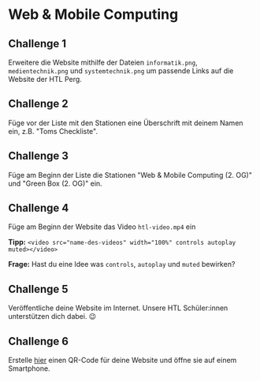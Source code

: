 # Web & Mobile Computing

## Challenge 1

Erweitere die Website mithilfe der Dateien `informatik.png`, `medientechnik.png` und `systemtechnik.png` um passende Links auf die Website der HTL Perg.

## Challenge 2

Füge vor der Liste mit den Stationen eine Überschrift mit deinem Namen ein, z.B. "Toms Checkliste".

## Challenge 3

Füge am Beginn der Liste die Stationen "Web & Mobile Computing (2. OG)" und "Green Box (2. OG)" ein.

## Challenge 4

Füge am Beginn der Website das Video `htl-video.mp4` ein

**Tipp:** `<video src="name-des-videos" width="100%" controls autoplay muted></video>`

**Frage:** Hast du eine Idee was `controls`, `autoplay` und `muted` bewirken?

## Challenge 5

Veröffentliche deine Website im Internet. Unsere HTL Schüler:innen unterstützen dich dabei. 😉

## Challenge 6

Erstelle [hier]( https://www.qr-code-generator.com/) einen QR-Code für deine Website und öffne sie auf einem Smartphone.